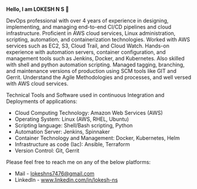 **Hello, I am LOKESH N S  👋**

DevOps professional with over 4 years of experience in designing, implementing, and managing end-to-end CI/CD pipelines and cloud infrastructure. Proficient in AWS cloud services, Linux administration, scripting, automation, and containerization technologies.
Worked with AWS services such as EC2, S3, Cloud Trail, and Cloud Watch. Hands-on experience with automation servers, container configuration, and management tools such as Jenkins, Docker, and Kubernetes. Also skilled with shell and python automation scripting. Managed tagging, branching, and maintenance versions of production using SCM tools like GIT and Gerrit. Understand the Agile Methodologies and processes, and well versed with AWS cloud services.

Technical Tools and Software used in continuous Integration and Deployments of applications:

* Cloud Computing Technology: Amazon Web Services (AWS)
* Operating System: Linux (AWS, RHEL, Ubuntu)
* Scripting language: Shell/Bash scripting, Python
* Automation Server: Jenkins, Spinnaker
* Container Technology and Management: Docker, Kubernetes, Helm
* Infrastructure as code (Iac): Ansible, Terraform
* Version Control: Git, Gerrit

Please feel free to reach me on any of the below platforms:

* Mail - lokeshns7476@gmail.com
* LinkedIn - www.linkedin.com/in/lokesh-ns
